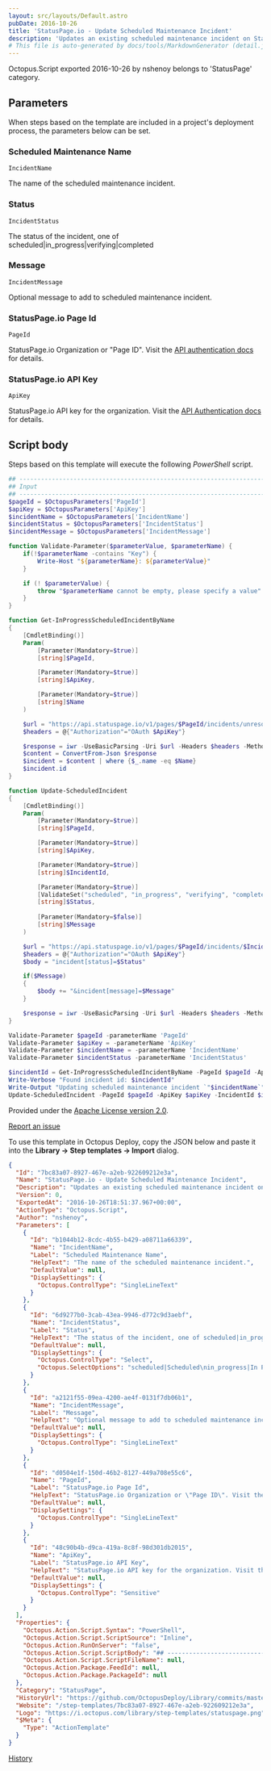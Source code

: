 ```yaml
---
layout: src/layouts/Default.astro
pubDate: 2016-10-26
title: 'StatusPage.io - Update Scheduled Maintenance Incident'
description: 'Updates an existing scheduled maintenance incident on StatusPage.io'
# This file is auto-generated by docs/tools/MarkdownGenerator (detail.js)
---
```


Octopus.Script exported 2016-10-26 by nshenoy belongs to 'StatusPage' category.

## Parameters

When steps based on the template are included in a project's deployment process, the parameters below can be set.


<div class="param">

### Scheduled Maintenance Name

`IncidentName`

The name of the scheduled maintenance incident.

</div>
        
<div class="param">

### Status

`IncidentStatus`

The status of the incident, one of scheduled|in_progress|verifying|completed

</div>
        
<div class="param">

### Message

`IncidentMessage`

Optional message to add to scheduled maintenance incident.

</div>
        
<div class="param">

### StatusPage.io Page Id

`PageId`

StatusPage.io Organization or "Page ID". Visit the [API authentication docs](http://doers.statuspage.io/api/authentication/) for details.

</div>
        
<div class="param">

### StatusPage.io API Key

`ApiKey`

StatusPage.io API key for the organization. Visit the [API Authentication docs](http://doers.statuspage.io/api/authentication/) for details.

</div>
        

## Script body

Steps based on this template will execute the following *PowerShell* script.

```PowerShell
## --------------------------------------------------------------------------------------
## Input
## --------------------------------------------------------------------------------------
$pageId = $OctopusParameters['PageId']
$apiKey = $OctopusParameters['ApiKey']
$incidentName = $OctopusParameters['IncidentName']
$incidentStatus = $OctopusParameters['IncidentStatus']
$incidentMessage = $OctopusParameters['IncidentMessage']

function Validate-Parameter($parameterValue, $parameterName) {
    if(!$parameterName -contains "Key") {
        Write-Host "${parameterName}: ${parameterValue}"
    }

    if (! $parameterValue) {
        throw "$parameterName cannot be empty, please specify a value"
    }
}

function Get-InProgressScheduledIncidentByName
{
    [CmdletBinding()]
    Param(
        [Parameter(Mandatory=$true)]
        [string]$PageId,

        [Parameter(Mandatory=$true)]
        [string]$ApiKey,

        [Parameter(Mandatory=$true)]
        [string]$Name
    )

    $url = "https://api.statuspage.io/v1/pages/$PageId/incidents/unresolved.json"
    $headers = @{"Authorization"="OAuth $ApiKey"}

    $response = iwr -UseBasicParsing -Uri $url -Headers $headers -Method GET
    $content = ConvertFrom-Json $response
    $incident = $content | where {$_.name -eq $Name}
    $incident.id
}

function Update-ScheduledIncident
{
    [CmdletBinding()]
    Param(
        [Parameter(Mandatory=$true)]
        [string]$PageId,

        [Parameter(Mandatory=$true)]
        [string]$ApiKey,

        [Parameter(Mandatory=$true)]
        [string]$IncidentId,

        [Parameter(Mandatory=$true)]
        [ValidateSet("scheduled", "in_progress", "verifying", "completed")]
        [string]$Status,
        
        [Parameter(Mandatory=$false)]
        [string]$Message
    )

    $url = "https://api.statuspage.io/v1/pages/$PageId/incidents/$IncidentId.json"
    $headers = @{"Authorization"="OAuth $ApiKey"}
    $body = "incident[status]=$Status"

    if($Message)
    {
        $body += "&incident[message]=$Message"
    }

    $response = iwr -UseBasicParsing -Uri $url -Headers $headers -Method PATCH -Body $body -ContentType application/x-www-form-urlencoded
}

Validate-Parameter $pageId -parameterName 'PageId'
Validate-Parameter $apiKey = -parameterName 'ApiKey'
Validate-Parameter $incidentName = -parameterName 'IncidentName'
Validate-Parameter $incidentStatus -parameterName 'IncidentStatus'

$incidentId = Get-InProgressScheduledIncidentByName -PageId $pageId -ApiKey $apiKey -Name $incidentName
Write-Verbose "Found incident id: $incidentId"
Write-Output "Updating scheduled maintenance incident `"$incidentName`" [IncidentId: $incidentId]"
Update-ScheduledIncident -PageId $pageId -ApiKey $apiKey -IncidentId $incidentId -Status $incidentStatus -Message $incidentMessage 

```

Provided under the [Apache License version 2.0](https://github.com/OctopusDeploy/Library/blob/master/LICENSE.txt).

[Report an issue](https://github.com/OctopusDeploy/Library/issues/new?assignees=&labels=&projects=&template=bug-report.yml&title=Issue%20with%20StatusPage.io%20-%20Update%20Scheduled%20Maintenance%20Incident&step-template=StatusPage.io%20-%20Update%20Scheduled%20Maintenance%20Incident)

<div class="get-json">

To use this template in Octopus Deploy, copy the JSON below and paste it into the **Library → Step templates → Import** dialog.

```json
{
  "Id": "7bc83a07-8927-467e-a2eb-922609212e3a",
  "Name": "StatusPage.io - Update Scheduled Maintenance Incident",
  "Description": "Updates an existing scheduled maintenance incident on StatusPage.io",
  "Version": 0,
  "ExportedAt": "2016-10-26T18:51:37.967+00:00",
  "ActionType": "Octopus.Script",
  "Author": "nshenoy",
  "Parameters": [
    {
      "Id": "b1044b12-8cdc-4b55-b429-a08711a66339",
      "Name": "IncidentName",
      "Label": "Scheduled Maintenance Name",
      "HelpText": "The name of the scheduled maintenance incident.",
      "DefaultValue": null,
      "DisplaySettings": {
        "Octopus.ControlType": "SingleLineText"
      }
    },
    {
      "Id": "6d9277b0-3cab-43ea-9946-d772c9d3aebf",
      "Name": "IncidentStatus",
      "Label": "Status",
      "HelpText": "The status of the incident, one of scheduled|in_progress|verifying|completed",
      "DefaultValue": null,
      "DisplaySettings": {
        "Octopus.ControlType": "Select",
        "Octopus.SelectOptions": "scheduled|Scheduled\nin_progress|In Progress\nverifying|Verifying\ncompleted|Completed"
      }
    },
    {
      "Id": "a2121f55-09ea-4200-ae4f-0131f7db06b1",
      "Name": "IncidentMessage",
      "Label": "Message",
      "HelpText": "Optional message to add to scheduled maintenance incident.",
      "DefaultValue": null,
      "DisplaySettings": {
        "Octopus.ControlType": "SingleLineText"
      }
    },
    {
      "Id": "d0504e1f-150d-46b2-8127-449a708e55c6",
      "Name": "PageId",
      "Label": "StatusPage.io Page Id",
      "HelpText": "StatusPage.io Organization or \"Page ID\". Visit the [API authentication docs](http://doers.statuspage.io/api/authentication/) for details.",
      "DefaultValue": null,
      "DisplaySettings": {
        "Octopus.ControlType": "SingleLineText"
      }
    },
    {
      "Id": "48c90b4b-d9ca-419a-8c8f-98d301db2015",
      "Name": "ApiKey",
      "Label": "StatusPage.io API Key",
      "HelpText": "StatusPage.io API key for the organization. Visit the [API Authentication docs](http://doers.statuspage.io/api/authentication/) for details.",
      "DefaultValue": null,
      "DisplaySettings": {
        "Octopus.ControlType": "Sensitive"
      }
    }
  ],
  "Properties": {
    "Octopus.Action.Script.Syntax": "PowerShell",
    "Octopus.Action.Script.ScriptSource": "Inline",
    "Octopus.Action.RunOnServer": "false",
    "Octopus.Action.Script.ScriptBody": "## --------------------------------------------------------------------------------------\n## Input\n## --------------------------------------------------------------------------------------\n$pageId = $OctopusParameters['PageId']\n$apiKey = $OctopusParameters['ApiKey']\n$incidentName = $OctopusParameters['IncidentName']\n$incidentStatus = $OctopusParameters['IncidentStatus']\n$incidentMessage = $OctopusParameters['IncidentMessage']\n\nfunction Validate-Parameter($parameterValue, $parameterName) {\n    if(!$parameterName -contains \"Key\") {\n        Write-Host \"${parameterName}: ${parameterValue}\"\n    }\n\n    if (! $parameterValue) {\n        throw \"$parameterName cannot be empty, please specify a value\"\n    }\n}\n\nfunction Get-InProgressScheduledIncidentByName\n{\n    [CmdletBinding()]\n    Param(\n        [Parameter(Mandatory=$true)]\n        [string]$PageId,\n\n        [Parameter(Mandatory=$true)]\n        [string]$ApiKey,\n\n        [Parameter(Mandatory=$true)]\n        [string]$Name\n    )\n\n    $url = \"https://api.statuspage.io/v1/pages/$PageId/incidents/unresolved.json\"\n    $headers = @{\"Authorization\"=\"OAuth $ApiKey\"}\n\n    $response = iwr -UseBasicParsing -Uri $url -Headers $headers -Method GET\n    $content = ConvertFrom-Json $response\n    $incident = $content | where {$_.name -eq $Name}\n    $incident.id\n}\n\nfunction Update-ScheduledIncident\n{\n    [CmdletBinding()]\n    Param(\n        [Parameter(Mandatory=$true)]\n        [string]$PageId,\n\n        [Parameter(Mandatory=$true)]\n        [string]$ApiKey,\n\n        [Parameter(Mandatory=$true)]\n        [string]$IncidentId,\n\n        [Parameter(Mandatory=$true)]\n        [ValidateSet(\"scheduled\", \"in_progress\", \"verifying\", \"completed\")]\n        [string]$Status,\n        \n        [Parameter(Mandatory=$false)]\n        [string]$Message\n    )\n\n    $url = \"https://api.statuspage.io/v1/pages/$PageId/incidents/$IncidentId.json\"\n    $headers = @{\"Authorization\"=\"OAuth $ApiKey\"}\n    $body = \"incident[status]=$Status\"\n\n    if($Message)\n    {\n        $body += \"&incident[message]=$Message\"\n    }\n\n    $response = iwr -UseBasicParsing -Uri $url -Headers $headers -Method PATCH -Body $body -ContentType application/x-www-form-urlencoded\n}\n\nValidate-Parameter $pageId -parameterName 'PageId'\nValidate-Parameter $apiKey = -parameterName 'ApiKey'\nValidate-Parameter $incidentName = -parameterName 'IncidentName'\nValidate-Parameter $incidentStatus -parameterName 'IncidentStatus'\n\n$incidentId = Get-InProgressScheduledIncidentByName -PageId $pageId -ApiKey $apiKey -Name $incidentName\nWrite-Verbose \"Found incident id: $incidentId\"\nWrite-Output \"Updating scheduled maintenance incident `\"$incidentName`\" [IncidentId: $incidentId]\"\nUpdate-ScheduledIncident -PageId $pageId -ApiKey $apiKey -IncidentId $incidentId -Status $incidentStatus -Message $incidentMessage \n",
    "Octopus.Action.Script.ScriptFileName": null,
    "Octopus.Action.Package.FeedId": null,
    "Octopus.Action.Package.PackageId": null
  },
  "Category": "StatusPage",
  "HistoryUrl": "https://github.com/OctopusDeploy/Library/commits/master/step-templates//opt/buildagent/work/75443764cd38076d/step-templates/statuspageio-update-scheduled-maintenance-incident.json",
  "Website": "/step-templates/7bc83a07-8927-467e-a2eb-922609212e3a",
  "Logo": "https://i.octopus.com/library/step-templates/statuspage.png",
  "$Meta": {
    "Type": "ActionTemplate"
  }
}
```

[History](https://github.com/OctopusDeploy/Library/commits/master/step-templates/https://github.com/OctopusDeploy/Library/commits/master/step-templates//opt/buildagent/work/75443764cd38076d/step-templates/statuspageio-update-scheduled-maintenance-incident.json)

</div>
